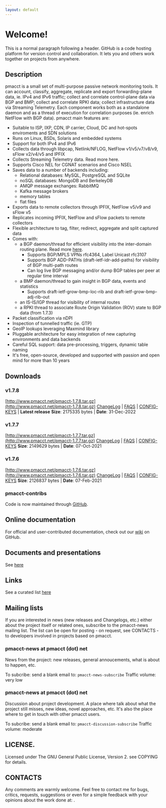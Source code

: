 ```yaml
---
layout: default
---
```


# Welcome!

This is a normal paragraph following a header. GitHub is a code hosting platform for version control and collaboration. It lets you and others work together on projects from anywhere.

## Description

pmacct is a small set of multi-purpose passive network monitoring tools. It can account, classify, aggregate, replicate and export forwarding-plane data, ie. IPv4 and IPv6 traffic; collect and correlate control-plane data via BGP and BMP; collect and correlate RPKI data; collect infrastructure data via Streaming Telemetry. Each component works both as a standalone daemon and as a thread of execution for correlation purposes (ie. enrich NetFlow with BGP data). pmacct main features are:

  * Suitable to ISP, IXP, CDN, IP carrier, Cloud, DC and hot-spots enviroments and SDN solutions
  * Runs on Linux, BSDs, Solaris and embedded systems
  * Support for both IPv4 and IPv6
  * Collects data through libpcap, Netlink/NFLOG, NetFlow v1/v5/v7/v8/v9, sFlow v2/v4/v5 and IPFIX
  * Collects Streaming Telemetry data. Read more here.
  * Supports Cisco NEL for CGNAT scenarios and Cisco NSEL
  * Saves data to a number of backends including:
    * Relational databases: MySQL, PostgreSQL and SQLite
    * noSQL databases: MongoDB and BerkeleyDB
    * AMQP message exchanges: RabbitMQ
    * Kafka message brokers
    * memory tables
    * flat files
  * Exports data to remote collectors through IPFIX, NetFlow v5/v9 and sFlow v5
  * Replicates incoming IPFIX, NetFlow and sFlow packets to remote collectors
  * Flexible architecture to tag, filter, redirect, aggregate and split captured data
  * Comes with:
    * a BGP daemon/thread for efficient visibility into the inter-domain routing plane. Read more [here](http://www.pmacct.net/lucente_pmacct_uknof14.pdf).
      * Supports BGP/MPLS VPNs rfc4364, Label Unicast rfc3107
      * Supports BGP ADD-PATHs (draft-ietf-idr-add-paths) for visibility of BGP multi-path routes
      * Can log live BGP messaging and/or dump BGP tables per peer at regular time interval
    * a BMP daemon/thread to gain insight in BGP data, events and statistics
      * Supports draft-ietf-grow-bmp-loc-rib and draft-ietf-grow-bmp-adj-rib-out
    * an IS-IS/IGP thread for visibility of internal routes
    * a RPKI thread to associate Route Origin Validation (ROV) state to BGP data (from 1.7.3)
* Packet classification via nDPI
* Inspection of tunnelled traffic (ie. GTP)
* GeoIP lookups leveraging Maxmind library
* Pluggable architecture for easy integration of new capturing environments and data backends
* Careful SQL support: data pre-processing, triggers, dynamic table naming
* It's free, open-source, developed and supported with passion and open mind for more than 10 years

## Downloads

### v1.7.8

[http://www.pmacct.net/pmacct-1.7.8.tar.gz](http://www.pmacct.net/pmacct-1.7.8.tar.gz)
[ChangeLog](http://www.pmacct.net/ChangeLog-1.7.8) | [FAQS](http://www.pmacct.net/FAQS-1.7.8) | [CONFIG-KEYS](http://www.pmacct.net/CONFIG-KEYS-1.7.8) | **Latest release**
**Size**: 2175335 bytes | **Date**: 31-Dec-2022


### v1.7.7

[http://www.pmacct.net/pmacct-1.7.7.tar.gz](http://www.pmacct.net/pmacct-1.7.7.tar.gz)
[ChangeLog](http://www.pmacct.net/ChangeLog-1.7.7) | [FAQS](http://www.pmacct.net/FAQS-1.7.7) | [CONFIG-KEYS](http://www.pmacct.net/CONFIG-KEYS-1.7.7)
**Size**: 2149629 bytes | **Date**: 07-Oct-2021

### v1.7.6

[http://www.pmacct.net/pmacct-1.7.6.tar.gz](http://www.pmacct.net/pmacct-1.7.6.tar.gz)
[ChangeLog](http://www.pmacct.net/ChangeLog-1.7.6) | [FAQS](http://www.pmacct.net/FAQS-1.7.6) | [CONFIG-KEYS](http://www.pmacct.net/CONFIG-KEYS-1.7.6)
**Size**: 2126837 bytes | **Date**: 07-Feb-2021

### pmacct-contribs

Code is now maintained through [GitHub](https://github.com/paololucente/pmacct-contrib).

## Online documentation

For official and user-contributed documentation, check out our [wiki](https://github.com/pmacct/pmacct/wiki) on GitHub.

## Documents and presentations

See [here](TODO)

## Links

See a curated list [here](TODO)

## Mailing lists

If you are interested in news (new releases and Changelogs, etc.) either about the project itself or related ones, subscribe to the pmacct-news mailing list. The list can be open for posting - on request, see CONTACTS - to developers involved in projects based on pmacct.


### pmacct-news at pmacct (dot) net
News from the project: new releases, general annoucements, what is about to happen, etc.

To subcribe: send a blank email to: `pmacct-news-subscribe`
Traffic volume: very low

### pmacct-news at pmacct (dot) net

Discussion about project development. A place where talk about what the project still misses, new ideas, novel approaches, etc. It's also the place where to get in touch with other pmacct users.

To subcribe: send a blank email to: `pmacct-discussion-subscribe`
Traffic volume: moderate

## LICENSE.
Licensed under The GNU General Public License, Version 2. see COPYING for details.


## CONTACTS
Any comments are warmly welcome. Feel free to contact me for bugs, critics, requests, suggestions or even for a simple feedback with your opinions about the work done at: <add email>.
